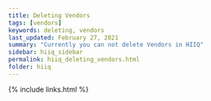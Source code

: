 ```yaml
---
title: Deleting Vendors
tags: [vendors]
keywords: deleting, vendors
last_updated: February 27, 2021
summary: "Currently you can not delete Vendors in HIIQ"
sidebar: hiiq_sidebar
permalink: hiiq_deleting_vendors.html
folder: hiiq
---
```


{% include links.html %}
